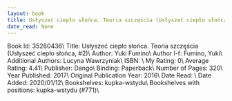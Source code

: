 ```yaml
---
layout: book
title: Usłyszeć ciepło słońca. Teoria szczęścia (Usłyszeć ciepło słońca,  no. 2)
date_read: None
---
```


Book Id: 35260436\ 
Title: Usłyszeć ciepło słońca. Teoria szczęścia (Usłyszeć ciepło słońca, #2)\ 
Author: Yuki Fumino\ 
Author l-f: Fumino, Yuki\ 
Additional Authors: Lucyna Wawrzyniak\ 
ISBN: \ 
My Rating: 0\ 
Average Rating: 4.41\ 
Publisher: Dango\ 
Binding: Paperback\ 
Number of Pages: 320\ 
Year Published: 2017\ 
Original Publication Year: 2016\ 
Date Read: \ 
Date Added: 2020/01/12\ 
Bookshelves: kupka-wstydu\ 
Bookshelves with positions: kupka-wstydu (#771)\ 

